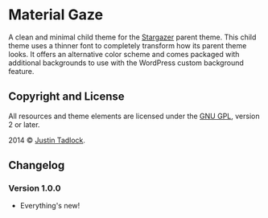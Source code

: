 # Material Gaze

A clean and minimal child theme for the [Stargazer](http://wordpress.org/themes/stargazer) parent theme. This child theme uses a thinner font to completely transform how its parent theme looks.  It offers an alternative color scheme and comes packaged with additional backgrounds to use with the WordPress custom background feature.

## Copyright and License

All resources and theme elements are licensed under the [GNU GPL](http://www.gnu.org/licenses/old-licenses/gpl-2.0.html), version 2 or later.

2014 &copy; [Justin Tadlock](http://justintadlock.com).

## Changelog

### Version 1.0.0

* Everything's new!